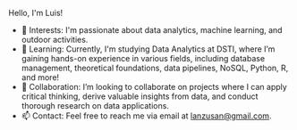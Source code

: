 Hello, I'm Luis!

- 👀 Interests: I'm passionate about data analytics, machine learning, and outdoor activities.
- 🌱 Learning: Currently, I'm studying Data Analytics at DSTI, where I’m gaining hands-on experience in various fields, including database management, theoretical foundations, data pipelines, NoSQL, Python, R, and more!
- 💞️ Collaboration: I’m looking to collaborate on projects where I can apply critical thinking, derive valuable insights from data, and conduct thorough research on data applications.
- 📫 Contact: Feel free to reach me via email at lanzusan@gmail.com.


<!---
lanzusan/lanzusan is a ✨ special ✨ repository because its `README.md` (this file) appears on your GitHub profile.
You can click the Preview link to take a look at your changes.
--->
